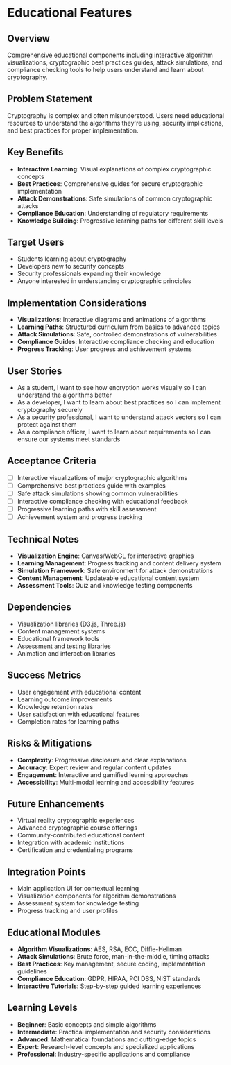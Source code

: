 # Educational Features

## Overview
Comprehensive educational components including interactive algorithm visualizations, cryptographic best practices guides, attack simulations, and compliance checking tools to help users understand and learn about cryptography.

## Problem Statement
Cryptography is complex and often misunderstood. Users need educational resources to understand the algorithms they're using, security implications, and best practices for proper implementation.

## Key Benefits
- **Interactive Learning**: Visual explanations of complex cryptographic concepts
- **Best Practices**: Comprehensive guides for secure cryptographic implementation
- **Attack Demonstrations**: Safe simulations of common cryptographic attacks
- **Compliance Education**: Understanding of regulatory requirements
- **Knowledge Building**: Progressive learning paths for different skill levels

## Target Users
- Students learning about cryptography
- Developers new to security concepts
- Security professionals expanding their knowledge
- Anyone interested in understanding cryptographic principles

## Implementation Considerations
- **Visualizations**: Interactive diagrams and animations of algorithms
- **Learning Paths**: Structured curriculum from basics to advanced topics
- **Attack Simulations**: Safe, controlled demonstrations of vulnerabilities
- **Compliance Guides**: Interactive compliance checking and education
- **Progress Tracking**: User progress and achievement systems

## User Stories
- As a student, I want to see how encryption works visually so I can understand the algorithms better
- As a developer, I want to learn about best practices so I can implement cryptography securely
- As a security professional, I want to understand attack vectors so I can protect against them
- As a compliance officer, I want to learn about requirements so I can ensure our systems meet standards

## Acceptance Criteria
- [ ] Interactive visualizations of major cryptographic algorithms
- [ ] Comprehensive best practices guide with examples
- [ ] Safe attack simulations showing common vulnerabilities
- [ ] Interactive compliance checking with educational feedback
- [ ] Progressive learning paths with skill assessment
- [ ] Achievement system and progress tracking

## Technical Notes
- **Visualization Engine**: Canvas/WebGL for interactive graphics
- **Learning Management**: Progress tracking and content delivery system
- **Simulation Framework**: Safe environment for attack demonstrations
- **Content Management**: Updateable educational content system
- **Assessment Tools**: Quiz and knowledge testing components

## Dependencies
- Visualization libraries (D3.js, Three.js)
- Content management systems
- Educational framework tools
- Assessment and testing libraries
- Animation and interaction libraries

## Success Metrics
- User engagement with educational content
- Learning outcome improvements
- Knowledge retention rates
- User satisfaction with educational features
- Completion rates for learning paths

## Risks & Mitigations
- **Complexity**: Progressive disclosure and clear explanations
- **Accuracy**: Expert review and regular content updates
- **Engagement**: Interactive and gamified learning approaches
- **Accessibility**: Multi-modal learning and accessibility features

## Future Enhancements
- Virtual reality cryptographic experiences
- Advanced cryptographic course offerings
- Community-contributed educational content
- Integration with academic institutions
- Certification and credentialing programs

## Integration Points
- Main application UI for contextual learning
- Visualization components for algorithm demonstrations
- Assessment system for knowledge testing
- Progress tracking and user profiles

## Educational Modules
- **Algorithm Visualizations**: AES, RSA, ECC, Diffie-Hellman
- **Attack Simulations**: Brute force, man-in-the-middle, timing attacks
- **Best Practices**: Key management, secure coding, implementation guidelines
- **Compliance Education**: GDPR, HIPAA, PCI DSS, NIST standards
- **Interactive Tutorials**: Step-by-step guided learning experiences

## Learning Levels
- **Beginner**: Basic concepts and simple algorithms
- **Intermediate**: Practical implementation and security considerations
- **Advanced**: Mathematical foundations and cutting-edge topics
- **Expert**: Research-level concepts and specialized applications
- **Professional**: Industry-specific applications and compliance